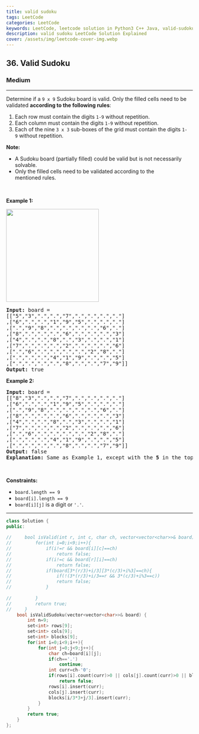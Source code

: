 ```yaml
---
title: valid sudoku
tags: LeetCode
categories: LeetCode
keywords: LeetCode, leetcode solution in Python3 C++ Java, valid-sudoku solution
description: valid sudoku LeetCode Solution Explained
cover: /assets/img/leetcode-cover-img.webp
---
```





<h2>36. Valid Sudoku</h2><h3>Medium</h3><hr><div><p>Determine if a&nbsp;<code>9 x 9</code> Sudoku board&nbsp;is valid.&nbsp;Only the filled cells need to be validated&nbsp;<strong>according to the following rules</strong>:</p>

<ol>
	<li>Each row&nbsp;must contain the&nbsp;digits&nbsp;<code>1-9</code> without repetition.</li>
	<li>Each column must contain the digits&nbsp;<code>1-9</code>&nbsp;without repetition.</li>
	<li>Each of the nine&nbsp;<code>3 x 3</code> sub-boxes of the grid must contain the digits&nbsp;<code>1-9</code>&nbsp;without repetition.</li>
</ol>

<p><strong>Note:</strong></p>

<ul>
	<li>A Sudoku board (partially filled) could be valid but is not necessarily solvable.</li>
	<li>Only the filled cells need to be validated according to the mentioned&nbsp;rules.</li>
</ul>

<p>&nbsp;</p>
<p><strong>Example 1:</strong></p>
<img src="https://upload.wikimedia.org/wikipedia/commons/thumb/f/ff/Sudoku-by-L2G-20050714.svg/250px-Sudoku-by-L2G-20050714.svg.png" style="height:250px; width:250px">
<pre><strong>Input:</strong> board = 
[["5","3",".",".","7",".",".",".","."]
,["6",".",".","1","9","5",".",".","."]
,[".","9","8",".",".",".",".","6","."]
,["8",".",".",".","6",".",".",".","3"]
,["4",".",".","8",".","3",".",".","1"]
,["7",".",".",".","2",".",".",".","6"]
,[".","6",".",".",".",".","2","8","."]
,[".",".",".","4","1","9",".",".","5"]
,[".",".",".",".","8",".",".","7","9"]]
<strong>Output:</strong> true
</pre>

<p><strong>Example 2:</strong></p>

<pre><strong>Input:</strong> board = 
[["8","3",".",".","7",".",".",".","."]
,["6",".",".","1","9","5",".",".","."]
,[".","9","8",".",".",".",".","6","."]
,["8",".",".",".","6",".",".",".","3"]
,["4",".",".","8",".","3",".",".","1"]
,["7",".",".",".","2",".",".",".","6"]
,[".","6",".",".",".",".","2","8","."]
,[".",".",".","4","1","9",".",".","5"]
,[".",".",".",".","8",".",".","7","9"]]
<strong>Output:</strong> false
<strong>Explanation:</strong> Same as Example 1, except with the <strong>5</strong> in the top left corner being modified to <strong>8</strong>. Since there are two 8's in the top left 3x3 sub-box, it is invalid.
</pre>

<p>&nbsp;</p>
<p><strong>Constraints:</strong></p>

<ul>
	<li><code>board.length == 9</code></li>
	<li><code>board[i].length == 9</code></li>
	<li><code>board[i][j]</code> is a digit or <code>'.'</code>.</li>
</ul>
</div>

---




```cpp
class Solution {
public:
    
//     bool isValid(int r, int c, char ch, vector<vector<char>>& board){
//         for(int i=0;i<9;i++){
//             if(i!=r && board[i][c]==ch)
//                 return false;
//             if(i!=c && board[r][i]==ch)
//                 return false;
//             if(board[3*(r/3)+i/3][3*(c/3)+i%3]==ch){
//                 if(!(3*(r/3)+i/3==r && 3*(c/3)+i%3==c))
//                 return false;
//             }
                
//         }
//         return true;
//     }
    bool isValidSudoku(vector<vector<char>>& board) {
        int n=9;
        set<int> rows[9];
        set<int> cols[9];
        set<int> blocks[9];
        for(int i=0;i<9;i++){
            for(int j=0;j<9;j++){
                char ch=board[i][j];
                if(ch=='.')
                    continue;
                int curr=ch-'0';
                if(rows[i].count(curr)>0 || cols[j].count(curr)>0 || blocks[i/3*3+j/3].count(curr)>0)
                    return false;
                rows[i].insert(curr);
                cols[j].insert(curr);
                blocks[i/3*3+j/3].insert(curr);
            }
        }
        return true;
    }
};
```
